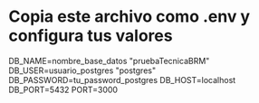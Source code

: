 # Copia este archivo como .env y configura tus valores
DB_NAME=nombre_base_datos "pruebaTecnicaBRM"
DB_USER=usuario_postgres "postgres"
DB_PASSWORD=tu_password_postgres 
DB_HOST=localhost
DB_PORT=5432
PORT=3000